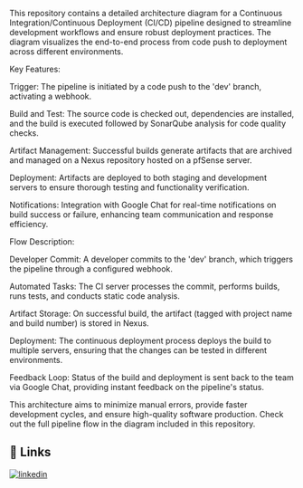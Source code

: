 This repository contains a detailed architecture diagram for a Continuous Integration/Continuous Deployment (CI/CD) pipeline designed to streamline development workflows and ensure robust deployment practices. The diagram visualizes the end-to-end process from code push to deployment across different environments.

Key Features:

Trigger: The pipeline is initiated by a code push to the 'dev' branch, activating a webhook.

Build and Test: The source code is checked out, dependencies are installed, and the build is executed followed by SonarQube analysis for code quality checks.

Artifact Management: Successful builds generate artifacts that are archived and managed on a Nexus repository hosted on a pfSense server.

Deployment: Artifacts are deployed to both staging and development servers to ensure thorough testing and functionality verification.

Notifications: Integration with Google Chat for real-time notifications on build success or failure, enhancing team communication and response efficiency.

Flow Description:

Developer Commit: A developer commits to the 'dev' branch, which triggers the pipeline through a configured webhook.

Automated Tasks: The CI server processes the commit, performs builds, runs tests, and conducts static code analysis.

Artifact Storage: On successful build, the artifact (tagged with project name and build number) is stored in Nexus.

Deployment: The continuous deployment process deploys the build to multiple servers, ensuring that the changes can be tested in different environments.

Feedback Loop: Status of the build and deployment is sent back to the team via Google Chat, providing instant feedback on the pipeline's status.

This architecture aims to minimize manual errors, provide faster development cycles, and ensure high-quality software production. Check out the full pipeline flow in the diagram included in this repository.



## 🔗 Links
[![linkedin](https://img.shields.io/badge/linkedin-0A66C2?style=for-the-badge&logo=linkedin&logoColor=white)](https://www.linkedin.com/in/muhammad-junaid-0aa212165/)
